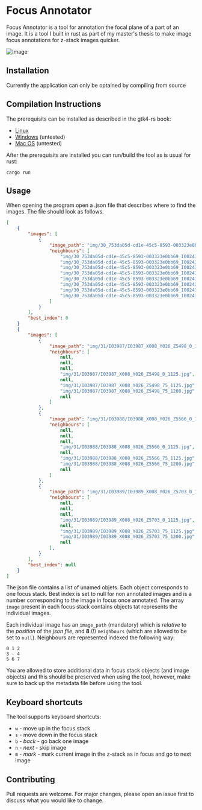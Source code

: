 # Focus Annotator

Focus Annotator is a tool for annotation the focal plane of a part of an image. It is a tool I built in rust as part of my master's thesis to make image focus annotations for z-stack images quicker.

![image](https://user-images.githubusercontent.com/9381167/152766149-18ac6194-5586-4434-8a63-70b46496bb37.png)



## Installation

Currently the application can only be optained by compiling from source

## Compilation Instructions

The prerequisits can be installed as described in the gtk4-rs book:

* [Linux](https://gtk-rs.org/gtk4-rs/stable/latest/book/installation_linux.html)
* [Windows](https://gtk-rs.org/gtk4-rs/stable/latest/book/installation_windows.html) (untested)
* [Mac OS](https://gtk-rs.org/gtk4-rs/stable/latest/book/installation_macos.html) (untested)

After the prerequisits are installed you can run/build the tool as is usual for rust:

```
cargo run
```

## Usage

When opening the program open a .json file that describes where to find the images. The file should look as follows.

```json
[
    {
        "images": [
            {
                "image_path": "img/30_753da05d-cd1e-45c5-8593-003323e0bb69_I00243_X013_Y003_Z4648.jpg",
                "neighbours": [
                    "img/30_753da05d-cd1e-45c5-8593-003323e0bb69_I00243_X013_Y003_Z4648.jpg",
                    "img/30_753da05d-cd1e-45c5-8593-003323e0bb69_I00243_X013_Y003_Z4648.jpg",
                    "img/30_753da05d-cd1e-45c5-8593-003323e0bb69_I00243_X013_Y003_Z4648.jpg",
                    "img/30_753da05d-cd1e-45c5-8593-003323e0bb69_I00243_X013_Y003_Z4648.jpg",
                    "img/30_753da05d-cd1e-45c5-8593-003323e0bb69_I00243_X013_Y003_Z4648.jpg",
                    "img/30_753da05d-cd1e-45c5-8593-003323e0bb69_I00243_X013_Y003_Z4648.jpg",
                    "img/30_753da05d-cd1e-45c5-8593-003323e0bb69_I00243_X013_Y003_Z4648.jpg",
                    "img/30_753da05d-cd1e-45c5-8593-003323e0bb69_I00243_X013_Y003_Z4648.jpg"
                ]
            }
        ],
        "best_index": 0
    }
    {
        "images": [
            {
                "image_path": "img/31/I03987/I03987_X008_Y026_Z5498_0_1200.jpg",
                "neighbours": [
                    null,
                    null,
                    null,
                    "img/31/I03987/I03987_X008_Y026_Z5498_0_1125.jpg",
                    null,
                    "img/31/I03987/I03987_X008_Y026_Z5498_75_1125.jpg",
                    "img/31/I03987/I03987_X008_Y026_Z5498_75_1200.jpg",
                    null
                ]
            },
            {
                "image_path": "img/31/I03988/I03988_X008_Y026_Z5566_0_1200.jpg",
                "neighbours": [
                    null,
                    null,
                    null,
                    "img/31/I03988/I03988_X008_Y026_Z5566_0_1125.jpg",
                    null,
                    "img/31/I03988/I03988_X008_Y026_Z5566_75_1125.jpg",
                    "img/31/I03988/I03988_X008_Y026_Z5566_75_1200.jpg",
                    null
                ]
            },
            {
                "image_path": "img/31/I03989/I03989_X008_Y026_Z5703_0_1200.jpg",
                "neighbours": [
                    null,
                    null,
                    null,
                    "img/31/I03989/I03989_X008_Y026_Z5703_0_1125.jpg",
                    null,
                    "img/31/I03989/I03989_X008_Y026_Z5703_75_1125.jpg",
                    "img/31/I03989/I03989_X008_Y026_Z5703_75_1200.jpg",
                    null
                ],
            }
        ],
        "best_index": null
    }
]
```

The json file contains a list of unamed objets. Each object corresponds to one focus stack. Best index is set to null for non annotated images and is a number corresponding to the image in focus once annotated. The array `image` present in each focus stack contains objects tat represents the individual images.

Each individual image has an `image_path` (mandatory) which is *relative* to the *position* of the *json file*, and **8** (!) `neighbours` (which are allowed to be set to `null`). Neighbours are represented indexed the following way:

```
0 1 2
3 - 4
5 6 7
```


You are allowed to store additional data in focus stack objects (and image objects) and this should be preserved when using the tool, however, make sure to back up the metadata file before using the tool.

## Keyboard shortcuts

The tool supports keyboard shortcuts:

- `w` - move up in the focus stack
- `s` - move down in the focus stack
- `b` - *back* - go back one image
- `n` - *next* - skip image
- `m` - *mark* - mark current image in the z-stack as in focus and go to next image

## Contributing
Pull requests are welcome. For major changes, please open an issue first to discuss what you would like to change.
